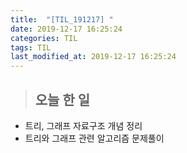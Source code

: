 ```yaml
---
title:  "[TIL_191217] "
date: 2019-12-17 16:25:24
categories: TIL
tags: TIL
last_modified_at: 2019-12-17 16:25:24
---
```


>## 오늘 한 일  

- 트리, 그래프 자료구조 개념 정리  
- 트리와 그래프 관련 알고리즘 문제풀이  
